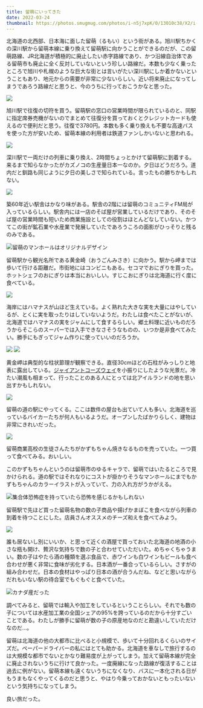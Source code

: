 ```yaml
---
title: 留萌にいってきた
date: 2022-03-24
thumbnail: https://photos.smugmug.com/photos/i-n5j7xpK/0/13010c38/X2/i-n5j7xpK-X2.jpg
---
```


北海道の北西部、日本海に面した留萌（るもい）という街がある。旭川駅ちかくの深川駅から留萌本線に乗り換えて留萌駅に向かうことができるのだが、この留萌路線、JR北海道が積極的に廃止したい赤字路線であり、かつ沿線自治体である留萌市も廃止に全く反対していないという珍しい路線だ。本数も少なく乗ったところで旭川や札幌のような巨大な街とは言いがたい深川駅にしか着かないということもあり、地元からの需要が非常に少ないらしい。近い将来廃止になってしまうであろう路線だと思うと、今のうちに行っておこうかなと思った。

![](https://photos.smugmug.com/photos/i-wqfJM5V/0/8b6e5087/X2/i-wqfJM5V-X2.jpg)

旭川駅で往復の切符を買う。留萌駅の窓口の営業時間が限られているのと、同駅に指定席券売機がないのでまとめて往復分を買っておくとクレジットカードも使えるので便利だと思う。往復で3780円。本数も多く乗り換えも不要な高速バスを使った方が安いため、留萌本線の利用者は鉄道ファンしかいないと思われる。

![](https://photos.smugmug.com/photos/i-tPwM7q6/0/c51813bd/X2/i-tPwM7q6-X2.jpg)

深川駅で一両だけの列車に乗り換え、2時間ちょっとかけて留萌駅に到着する。来るまで知らなかったがカズノコの生産量日本一なのか。夕日はどうだろう。道内だと釧路も同じように夕日の美しさで知られている。言ったもの勝ちかもしれない。

![](https://photos.smugmug.com/photos/i-G9fbQtZ/0/0d3c15ad/X2/i-G9fbQtZ-X2.jpg)

築60年近い駅舎はかなり味がある。駅舎の2階には留萌のコミュニティFM局が入っているらしい。駅舎内には一店のそば屋が営業しているだけであり、そのそば屋の営業時間も短いため商業施設としての役割はほとんどなしていない。かつてこの街が鉱石業や水産業で発展していたであろうころの面影がひっそりと残るのみである。

![留萌のマンホールはオリジナルデザイン](https://photos.smugmug.com/photos/i-pDSv24v/0/cc9b4f6b/X2/i-pDSv24v-X2.jpg)

留萌駅から観光名所である黄金崎（おうごんみさき）に向かう。駅から岬までは歩いて行ける距離だ。市街地にはコンビニもある。セコマでおにぎりを買った。ホットシェフのおにぎりは本当においしい。すじこおにぎりは北海道に行く度に食べている。

![](https://photos.smugmug.com/photos/i-rh35PWR/0/9419ad97/X2/i-rh35PWR-X2.jpg)

海岸にはハマナスが山ほど生えている。よく熟れた大きな実を大量にはやしているが、とくに実を取ったりはしていないようだ。わたしは食べたことがないが、北海道ではハマナスの実をジャムにして食するらしい。郷土料理に近いものだろうからそこらのスーパーでは入手できなさそうなものの、いつか是非食べてみたい。勝手にもぎってジャム作りに使っていいのだろうか。

![](https://photos.smugmug.com/photos/i-n5j7xpK/0/13010c38/X2/i-n5j7xpK-X2.jpg)
![](https://photos.smugmug.com/photos/i-pc7ZQ2R/0/4758f128/X2/i-pc7ZQ2R-X2.jpg)

黄金岬は典型的な柱状節理が観察できる。直径30cmほどの石柱がみっしりと地表に露出している。[ジャイアントコーズウェイ](/post/1643833015/)を小振りにしたような光景だ。冷たい潮風も相まって、行ったことのある人にとっては北アイルランドの地を思い出すかもしれない。

![](https://photos.smugmug.com/photos/i-B6s6DmL/0/401e86df/X2/i-B6s6DmL-X2.jpg)

留萌の道の駅にやってくる。ここは数件の屋台も出ていて人も多い。北海道を巡っているバイカーたちが何人もいるようだ。オープンしたばかりらしく、建物は非常にきれいだった。

![](https://photos.smugmug.com/photos/i-QMgPxd7/0/0e3549ad/X2/i-QMgPxd7-X2.jpg)

留萌商業高校の生徒さんたちがかずもちゃん焼きなるものを売っていた。一つ買って食べてみる。おいしい。

このかずもちゃんというのは留萌市のゆるキャラで、留萌ではいたるところで見かけられる。道の駅ではそれなりにコストが掛かりそうなマンホールにまでもかずもちゃんのカラーイラストが入っていて、力の入れ方がうかがえる。

![集合体恐怖症を持っていたら恐怖を感じるかもしれない](https://photos.smugmug.com/photos/i-4Hn4Jpq/0/097f30d5/X2/i-4Hn4Jpq-X2.jpg)

留萌駅で先ほど買った留萌名物の数の子商品や揚げかまぼこを食べながら列車の到着を待つことにした。店員さんオススメのチーズ和えを食べてみよう。

![](https://photos.smugmug.com/photos/i-WxTmtjn/0/3aac9d30/X2/i-WxTmtjn-X2.jpg)

誰も居ないし別にいいか、と思って近くの酒屋で買っておいた北海道の地酒の小さな瓶も開け、贅沢な気持ちで数の子と合わせていただいた。めちゃくちゃうまい。数の子はやたら酒の種類を選ぶ食品で、赤ワインも白ワインもビールも食べ合わせが悪く非常に食味が劣化する。日本酒が一番合っているらしい。さすがの組み合わせだ。日本の食材はやっぱり日本の酒が合うんだね、などと思いながらだれもいない駅の待合室でもぐもぐと食べていた。

![カナダ産だった](https://photos.smugmug.com/photos/i-Z98vXJn/0/1e1841ba/X2/i-Z98vXJn-X2.jpg)

調べてみると、留萌では輸入や加工をしているということらしい。それでも数の子については水産加工業の全国シェアの95%を誇っているのだから十分すごいことである。わたしが勝手に留萌が数の子の原産地なのだと勘違いしていただけなのだ…。

留萌は北海道の他の大都市に比べると小規模で、歩いて十分回れるくらいのサイズだ。ペーパードライバーの私にはとても助かる。北海道を車なしで旅行するのは大規模な都市でないとかなり難易度が上がってしまう。加えて留萌本線が完全に廃止されないうちに行けて良かった。一度廃線になった路線が復活することは過去に例がない。留萌本線も遠くないうちになくなり、バスに一本化される日がもうまもなくやってくるのだと思うと、やはり今乗っておかないともったいないという気持ちになってしまう。

良い旅だった。
